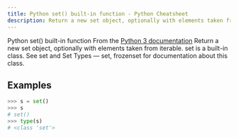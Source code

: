 ```yaml
---
title: Python set() built-in function - Python Cheatsheet
description: Return a new set object, optionally with elements taken from iterable. set is a built-in class. See set and Set Types — set, frozenset for documentation about this class.
---
```


<base-title :title="frontmatter.title" :description="frontmatter.description">
Python set() built-in function
</base-title>

<base-disclaimer>
  <base-disclaimer-title>
    From the <a target="_blank" href="https://docs.python.org/3/library/functions.html#set">Python 3 documentation</a>
  </base-disclaimer-title>
  <base-disclaimer-content>
   Return a new set object, optionally with elements taken from iterable. set is a built-in class. See set and Set Types — set, frozenset for documentation about this class.
  </base-disclaimer-content>
</base-disclaimer>

## Examples

```python
>>> s = set()
>>> s
# set()
>>> type(s)
# <class 'set'>
```

<!-- remove this tag to start editing this page -->
<empty-section />
<!-- remove this tag to start editing this page -->
